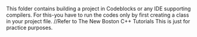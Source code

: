 This folder contains building a project in Codeblocks or any IDE supporting compilers.
For this-you have to run the codes only by first creating a class in your project file. //Refer to The New Boston C++ Tutorials
This is just for practice purposes.
